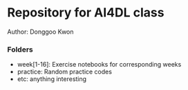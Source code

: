 # Repository for AI4DL class

Author: Donggoo Kwon

### Folders
- week[1-16]: Exercise notebooks for corresponding weeks
- practice: Random practice codes
- etc: anything interesting
